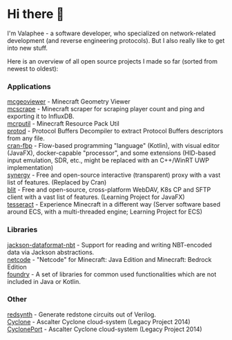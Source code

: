 # Hi there 👋

I'm Valaphee - a software developer, who specialized on network-related development (and reverse engineering protocols). But I also really like to get into new stuff.

Here is an overview of all open source projects I made so far (sorted from newest to oldest):

### Applications
[mcgeoviewer](https://github.com/valaphee/mcgeoviewer) - Minecraft Geometry Viewer<br>
[mcscrape](https://github.com/valaphee/mcscrape) - Minecraft scraper for scraping player count and ping and exporting it to InfluxDB.<br>
[mcrputil](https://github.com/valaphee/mcrputil) - Minecraft Resource Pack Util<br>
[protod](https://github.com/valaphee/protod) - Protocol Buffers Decompiler to extract Protocol Buffers descriptors from any file.<br>
[cran-fbp](https://github.com/valaphee/cran-fbp) - Flow-based programming "language" (Kotlin), with visual editor (JavaFX), docker-capable "processor", and some extensions (HID-based input emulation, SDR, etc., might be replaced with an C++/WinRT UWP implementation)<br>
[synergy](https://github.com/valaphee/synergy) - Free and open-source interactive (transparent) proxy with a vast list of features. (Replaced by Cran)<br>
[blit](https://github.com/valaphee/blit) - Free and open-source, cross-platform WebDAV, K8s CP and SFTP client with a vast list of features. (Learning Project for JavaFX)<br>
[tesseract](https://github.com/valaphee/tesseract) - Experience Minecraft in a different way (Server software based around ECS, with a multi-threaded engine; Learning Project for ECS)<br>

### Libraries
[jackson-dataformat-nbt](https://github.com/valaphee/jackson-dataformat-nbt) - Support for reading and writing NBT-encoded data via Jackson abstractions.<br>
[netcode](https://github.com/valaphee/netcode) - "Netcode" for Minecraft: Java Edition and Minecraft: Bedrock Edition<br>
[foundry](https://github.com/valaphee/foundry) - A set of libraries for common used functionalities which are not included in Java or Kotlin.<br>

### Other
[redsynth](https://github.com/valaphee/redsynth) - Generate redstone circuits out of Verilog.<br>
[Cyclone](https://github.com/valaphee/Cyclone) - Ascalter Cyclone cloud-system (Legacy Project 2014)<br>
[CyclonePort](https://github.com/valaphee/Cyclone) - Ascalter Cyclone cloud-system (Legacy Project 2014)<br>

